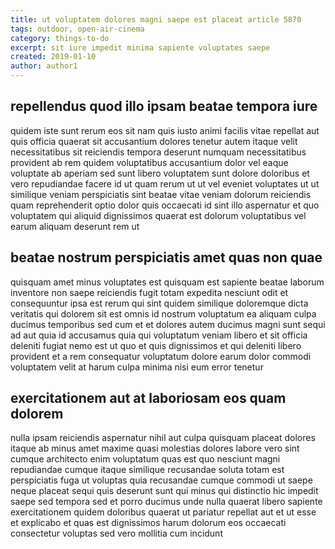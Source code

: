 ```yaml
---
title: ut voluptatem dolores magni saepe est placeat article 5870
tags: outdoor, open-air-cinema
category: things-to-do
excerpt: sit iure impedit minima sapiente voluptates saepe
created: 2019-01-10
author: author1
---
```


## repellendus quod illo ipsam beatae tempora iure

quidem iste sunt rerum eos sit nam quis iusto animi facilis vitae repellat aut quis officia quaerat sit accusantium dolores tenetur autem itaque velit necessitatibus sit reiciendis tempora deserunt numquam necessitatibus provident ab rem quidem voluptatibus accusantium dolor vel eaque voluptate ab aperiam sed sunt libero voluptatem sunt dolore doloribus et vero repudiandae facere id ut quam rerum ut ut vel eveniet voluptates ut ut similique veniam perspiciatis sint beatae vitae veniam dolorum reiciendis quam reprehenderit optio dolor quis occaecati id sint illo aspernatur et quo voluptatem qui aliquid dignissimos quaerat est dolorum voluptatibus vel earum aliquam deserunt rem ut

## beatae nostrum perspiciatis amet quas non quae

quisquam amet minus voluptates est quisquam est sapiente beatae laborum inventore non saepe reiciendis fugit totam expedita nesciunt odit et consequuntur ipsa est rerum qui sint quidem similique doloremque dicta veritatis qui dolorem sit est omnis id nostrum voluptatum ea aliquam culpa ducimus temporibus sed cum et et dolores autem ducimus magni sunt sequi ad aut quia id accusamus quia qui voluptatum veniam libero et sit officia deleniti fugiat nemo est ut quo et quis dignissimos et qui deleniti libero provident et a rem consequatur voluptatum dolore earum dolor commodi voluptatem velit at harum culpa minima nisi eum error tenetur

## exercitationem aut at laboriosam eos quam dolorem

nulla ipsam reiciendis aspernatur nihil aut culpa quisquam placeat dolores itaque ab minus amet maxime quasi molestias dolores labore vero sint cumque architecto enim voluptatum quas est quo nesciunt magni repudiandae cumque itaque similique recusandae soluta totam est perspiciatis fuga ut voluptas quia recusandae cumque commodi ut saepe neque placeat sequi quis deserunt sunt qui minus qui distinctio hic impedit saepe sed tempora sed et porro ducimus unde nulla quaerat libero sapiente exercitationem quidem doloribus quaerat ut pariatur repellat aut et ut esse et explicabo et quas est dignissimos harum dolorum eos occaecati consectetur voluptas sed vero mollitia cum incidunt

